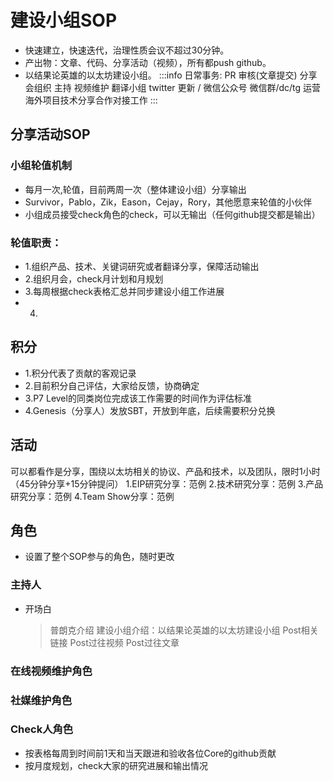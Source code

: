# 建设小组SOP
+ 快速建立，快速迭代，治理性质会议不超过30分钟。
+ 产出物：文章、代码、分享活动（视频），所有都push github。
+ 以结果论英雄的以太坊建设小组。
:::info
日常事务:
PR 审核(文章提交)
分享会组织
主持
视频维护
翻译小组
twitter 更新 / 微信公众号
微信群/dc/tg 运营
海外项目技术分享合作对接工作
:::
## 分享活动SOP
### 小组轮值机制
+ 每月一次,轮值，目前两周一次（整体建设小组）分享输出
+ Survivor，Pablo，Zik，Eason，Cejay，Rory，其他愿意来轮值的小伙伴
+ 小组成员接受check角色的check，可以无输出（任何github提交都是输出）
### 轮值职责：
+ 1.组织产品、技术、关键词研究或者翻译分享，保障活动输出
+ 2.组织月会，check月计划和月规划
+ 3.每周根据check表格汇总并同步建设小组工作进展
+ 4.

## 积分
+ 1.积分代表了贡献的客观记录
+ 2.目前积分自己评估，大家给反馈，协商确定
+ 3.P7 Level的同类岗位完成该工作需要的时间作为评估标准
+ 4.Genesis（分享人）发放SBT，开放到年底，后续需要积分兑换
## 活动
可以都看作是分享，围绕以太坊相关的协议、产品和技术，以及团队，限时1小时（45分钟分享+15分钟提问）
1.EIP研究分享：范例
2.技术研究分享：范例
3.产品研究分享：范例
4.Team Show分享：范例
## 角色
+ 设置了整个SOP参与的角色，随时更改
### 主持人
+ 开场白
    > 普朗克介绍
    > 建设小组介绍：以结果论英雄的以太坊建设小组
    > Post相关链接
    > Post过往视频
    > Post过往文章
### 在线视频维护角色
### 社媒维护角色
### Check人角色
+ 按表格每周到时间前1天和当天跟进和验收各位Core的github贡献
+ 按月度规划，check大家的研究进展和输出情况

